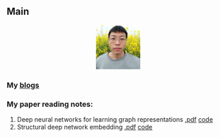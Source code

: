 ## Main  
<div style="text-align:center"><img src="https://raw.githubusercontent.com/zhensyuan/imgs/master/yuan.png" width = "100" height = "100" align=center/></div>  

### My [blogs](https://zhensyuan.github.io/blog/)

### My paper reading notes:  
1. Deep neural networks for learning graph representations [.pdf](https://raw.githubusercontent.com/zhensyuan/zhensyuan.github.io/master/DNN%20for%20Learning%20Graph%20Representations.pdf) [code]()  
2. Structural deep network embedding [.pdf](https://raw.githubusercontent.com/zhensyuan/zhensyuan.github.io/master/SDNE.pdf) [code]()  
